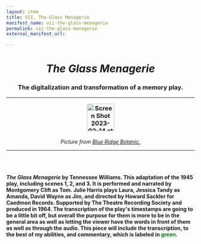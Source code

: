 ```yaml
---
layout: item
title: VII. The Glass Menagerie
manifest_name: vii-the-glass-menagerie
permalink: vii-the-glass-menagerie
external_manifest_url: 

---
```

<!-- Add an essay or interpretive material below this line,
using HTML or markdown.  Do not modify this file above this line -->
<h1><center><i>The Glass Menagerie</i></center>
<h3><center>The digitalization and transformation of a memory play.</center>
<hr>
<p style="text-align:center;"><img width="73" alt="Screen Shot 2023-02-14 at 6 36 45 PM" src="https://user-images.githubusercontent.com/122332459/218895077-86f3c170-98ea-4b93-b802-819fe61e8277.png"></p>
<h6><center>Picture from <a href="https://www.blueridgebotanic.com/blog/florilegium">Blue Ridge Botanic.</a></center>
<hr>
<br>
  <h4><i>The Glass Menagerie</i> by Tennessee Williams. This adaptation of the 1945 play, including scenes 1, 2, and 3. It is performed and narrated by Montgomery Clift as Tom. Julie Harris plays Laura, Jessica Tandy as Amanda, David Wayne as Jim, and directed by Howard Sackler for Caedmon Records. Supported by The Theatre Recording Society and produced in 1964. The transcription of the play's timestamps are going to be a little bit off, but overall the purpose for them is more to be in the general area as well as letting the viewer have the words in front of them as well as through the audio. This piece will include the transcription, to the best of my abilities, and commentary, which is labeled in <font color="green">green</font>. 
<br>
